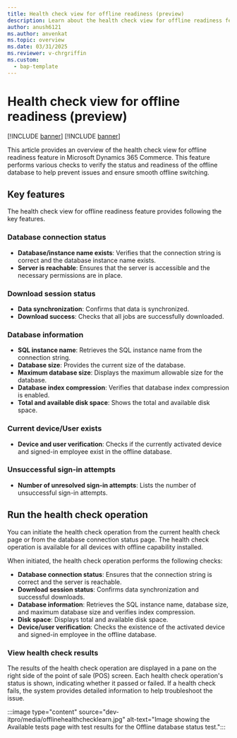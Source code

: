 ```yaml
---
title: Health check view for offline readiness (preview)
description: Learn about the health check view for offline readiness feature in Microsoft Dynamics 365 Commerce.
author: anush6121
ms.author: anvenkat 
ms.topic: overview 
ms.date: 03/31/2025
ms.reviewer: v-chrgriffin
ms.custom: 
  - bap-template
---
```


# Health check view for offline readiness (preview)

[!INCLUDE [banner](includes/banner.md)]
[!INCLUDE [banner](includes/preview-banner.md)]

This article provides an overview of the health check view for offline readiness feature in Microsoft Dynamics 365 Commerce. This feature performs various checks to verify the status and readiness of the offline database to help prevent issues and ensure smooth offline switching.

## Key features

The health check view for offline readiness feature provides following the key features.

### Database connection status
- **Database/instance name exists**: Verifies that the connection string is correct and the database instance name exists.
-	**Server is reachable**: Ensures that the server is accessible and the necessary permissions are in place.

### Download session status
- **Data synchronization**: Confirms that data is synchronized.
- **Download success**: Checks that all jobs are successfully downloaded.

### Database information
- **SQL instance name**: Retrieves the SQL instance name from the connection string.
- **Database size**: Provides the current size of the database.
- **Maximum database size**: Displays the maximum allowable size for the database.
-	**Database index compression**: Verifies that database index compression is enabled.
-	**Total and available disk space**: Shows the total and available disk space.

### Current device/User exists
-	**Device and user verification**: Checks if the currently activated device and signed-in employee exist in the offline database.

### Unsuccessful sign-in attempts
- **Number of unresolved sign-in attempts**: Lists the number of unsuccessful sign-in attempts.

## Run the health check operation

You can initiate the health check operation from the current health check page or from the database connection status page. The health check operation is available for all devices with offline capability installed.

When initiated, the health check operation performs the following checks:

- **Database connection status**: Ensures that the connection string is correct and the server is reachable.
-	**Download session status**: Confirms data synchronization and successful downloads.
- **Database information**: Retrieves the SQL instance name, database size, and maximum database size and verifies index compression.
- **Disk space**: Displays total and available disk space.
-	**Device/user verification**: Checks the existence of the activated device and signed-in employee in the offline database.

### View health check results

The results of the health check operation are displayed in a pane on the right side of the point of sale (POS) screen. Each health check operation's status is shown, indicating whether it passed or failed. If a health check fails, the system provides detailed information to help troubleshoot the issue.

:::image type="content" source="dev-itpro/media/offlinehealthchecklearn.jpg" alt-text="Image showing the Available tests page with test results for the Offline database status test.":::


  


